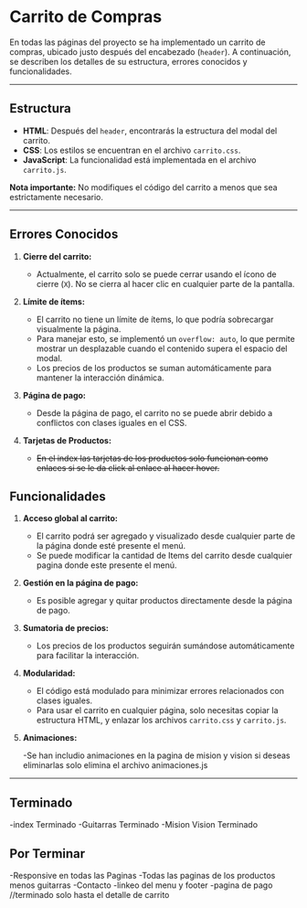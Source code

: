 # Carrito de Compras

En todas las páginas del proyecto se ha implementado un carrito de compras, ubicado justo después del encabezado (`header`). A continuación, se describen los detalles de su estructura, errores conocidos y funcionalidades.

---

## Estructura

- **HTML**: Después del `header`, encontrarás la estructura del modal del carrito.
- **CSS**: Los estilos se encuentran en el archivo `carrito.css`.
- **JavaScript**: La funcionalidad está implementada en el archivo `carrito.js`.

**Nota importante:** No modifiques el código del carrito a menos que sea estrictamente necesario.

---

## Errores Conocidos

1. **Cierre del carrito:**

   - Actualmente, el carrito solo se puede cerrar usando el ícono de cierre (`X`). No se cierra al hacer clic en cualquier parte de la pantalla.

2. **Límite de ítems:**

   - El carrito no tiene un límite de ítems, lo que podría sobrecargar visualmente la página.
   - Para manejar esto, se implementó un `overflow: auto`, lo que permite mostrar un desplazable cuando el contenido supera el espacio del modal.
   - Los precios de los productos se suman automáticamente para mantener la interacción dinámica.

3. **Página de pago:**

   - Desde la página de pago, el carrito no se puede abrir debido a conflictos con clases iguales en el CSS.

4. **Tarjetas de Productos:**

   - ~~En el index las tarjetas de los productos solo funcionan como enlaces si se le da click al enlace al hacer hover.~~


## Funcionalidades 

1. **Acceso global al carrito:**

   - El carrito podrá ser agregado y visualizado desde cualquier parte de la página donde esté presente el menú.
   - Se puede modificar la cantidad de Items del carrito desde cualquier pagina donde este presente el menú.

2. **Gestión en la página de pago:**

   - Es posible agregar y quitar productos directamente desde la página de pago.

3. **Sumatoria de precios:**

   - Los precios de los productos seguirán sumándose automáticamente para facilitar la interacción.

4. **Modularidad:**

   - El código está modulado para minimizar errores relacionados con clases iguales.
   - Para usar el carrito en cualquier página, solo necesitas copiar la estructura HTML, y enlazar los archivos `carrito.css` y `carrito.js`.


5. **Animaciones:**

   -Se han includio animaciones en la pagina de mision y vision si deseas eliminarlas solo elimina el archivo animaciones.js
---

## Terminado 
-index Terminado
-Guitarras Terminado
-Mision Vision Terminado

## Por Terminar
-Responsive en todas las Paginas 
-Todas las paginas de los productos menos guitarras 
-Contacto
-linkeo del menu y footer 
-pagina de pago //terminado solo hasta el detalle de carrito